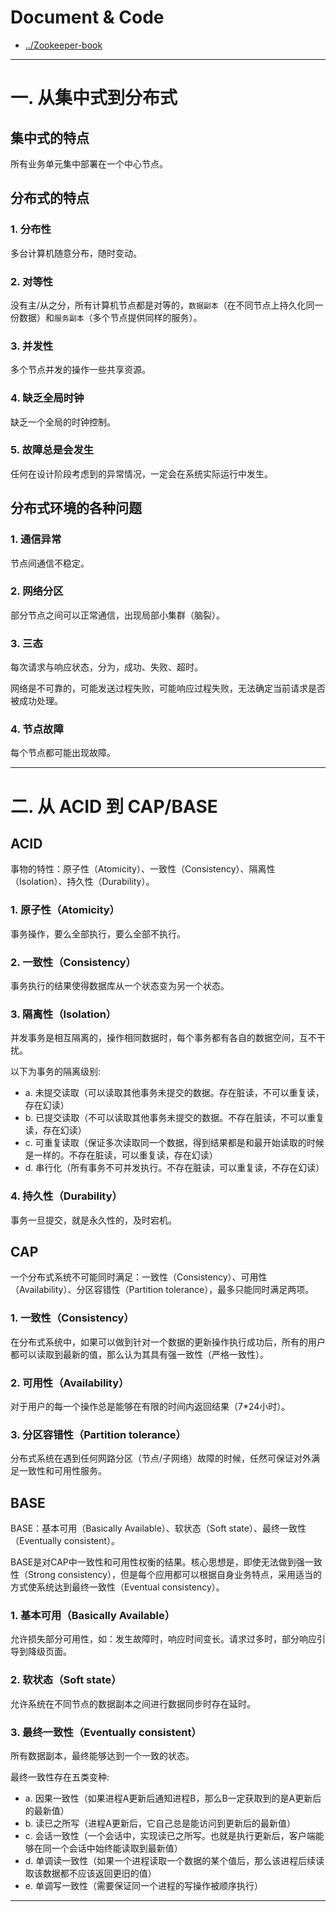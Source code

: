 
# Document & Code

* [../Zookeeper-book](https://github.com/zozospider/note/blob/master/distributed/ZooKeeper/ZooKeeper-book.md)

---

# 一. 从集中式到分布式

## 集中式的特点

所有业务单元集中部署在一个中心节点。

## 分布式的特点

### 1. 分布性

多台计算机随意分布，随时变动。

### 2. 对等性

没有主/从之分，所有计算机节点都是对等的，`数据副本`（在不同节点上持久化同一份数据）和`服务副本`（多个节点提供同样的服务）。

### 3. 并发性

多个节点并发的操作一些共享资源。

### 4. 缺乏全局时钟

缺乏一个全局的时钟控制。

### 5. 故障总是会发生

任何在设计阶段考虑到的异常情况，一定会在系统实际运行中发生。

## 分布式环境的各种问题

### 1. 通信异常

节点间通信不稳定。

### 2. 网络分区

部分节点之间可以正常通信，出现局部小集群（脑裂）。

### 3. 三态

每次请求与响应状态，分为，成功、失败、超时。

网络是不可靠的，可能发送过程失败，可能响应过程失败，无法确定当前请求是否被成功处理。

### 4. 节点故障

每个节点都可能出现故障。

---

# 二. 从 ACID 到 CAP/BASE

## ACID

事物的特性：原子性（Atomicity）、一致性（Consistency）、隔离性（Isolation）、持久性（Durability）。

### 1. 原子性（Atomicity）

事务操作，要么全部执行，要么全部不执行。

### 2. 一致性（Consistency）

事务执行的结果使得数据库从一个状态变为另一个状态。

### 3. 隔离性（Isolation）

并发事务是相互隔离的，操作相同数据时，每个事务都有各自的数据空间，互不干扰。

以下为事务的隔离级别:
* a. 未提交读取（可以读取其他事务未提交的数据。存在脏读，不可以重复读，存在幻读）
* b. 已提交读取（不可以读取其他事务未提交的数据。不存在脏读，不可以重复读，存在幻读）
* c. 可重复读取（保证多次读取同一个数据，得到结果都是和最开始读取的时候是一样的。不存在脏读，可以重复读，存在幻读）
* d. 串行化（所有事务不可并发执行。不存在脏读，可以重复读，不存在幻读）

### 4. 持久性（Durability）

事务一旦提交，就是永久性的，及时宕机。

## CAP

一个分布式系统不可能同时满足：一致性（Consistency）、可用性（Availability）、分区容错性（Partition tolerance），最多只能同时满足两项。

### 1. 一致性（Consistency）

在分布式系统中，如果可以做到针对一个数据的更新操作执行成功后，所有的用户都可以读取到最新的值，那么认为其具有强一致性（严格一致性）。

### 2. 可用性（Availability）

对于用户的每一个操作总是能够在有限的时间内返回结果（7*24小时）。

### 3. 分区容错性（Partition tolerance）

分布式系统在遇到任何网路分区（节点/子网络）故障的时候，任然可保证对外满足一致性和可用性服务。

## BASE

BASE：基本可用（Basically Available）、软状态（Soft state）、最终一致性（Eventually consistent）。

BASE是对CAP中一致性和可用性权衡的结果。核心思想是，即使无法做到强一致性（Strong consistency），但是每个应用都可以根据自身业务特点，采用适当的方式使系统达到最终一致性（Eventual consistency）。

### 1. 基本可用（Basically Available）

允许损失部分可用性，如：发生故障时，响应时间变长。请求过多时，部分响应引导到降级页面。

### 2. 软状态（Soft state）

允许系统在不同节点的数据副本之间进行数据同步时存在延时。

### 3. 最终一致性（Eventually consistent）

所有数据副本，最终能够达到一个一致的状态。

最终一致性存在五类变种:
* a. 因果一致性（如果进程A更新后通知进程B，那么B一定获取到的是A更新后的最新值）
* b. 读已之所写（进程A更新后，它自己总是能访问到更新后的最新值）
* c. 会话一致性（一个会话中，实现读已之所写。也就是执行更新后，客户端能够在同一个会话中始终能读取到最新值）
* d. 单调读一致性（如果一个进程读取一个数据的某个值后，那么该进程后续读取该数据都不应该返回更旧的值）
* e. 单调写一致性（需要保证同一个进程的写操作被顺序执行）

---
